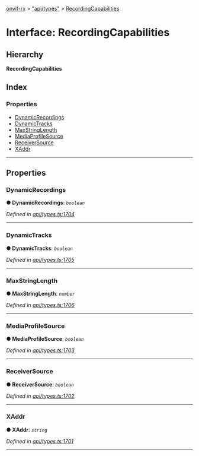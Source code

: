 [onvif-rx](../README.md) > ["api/types"](../modules/_api_types_.md) > [RecordingCapabilities](../interfaces/_api_types_.recordingcapabilities.md)

# Interface: RecordingCapabilities

## Hierarchy

**RecordingCapabilities**

## Index

### Properties

* [DynamicRecordings](_api_types_.recordingcapabilities.md#dynamicrecordings)
* [DynamicTracks](_api_types_.recordingcapabilities.md#dynamictracks)
* [MaxStringLength](_api_types_.recordingcapabilities.md#maxstringlength)
* [MediaProfileSource](_api_types_.recordingcapabilities.md#mediaprofilesource)
* [ReceiverSource](_api_types_.recordingcapabilities.md#receiversource)
* [XAddr](_api_types_.recordingcapabilities.md#xaddr)

---

## Properties

<a id="dynamicrecordings"></a>

###  DynamicRecordings

**● DynamicRecordings**: *`boolean`*

*Defined in [api/types.ts:1704](https://github.com/patrickmichalina/onvif-rx/blob/d62cee9/src/api/types.ts#L1704)*

___
<a id="dynamictracks"></a>

###  DynamicTracks

**● DynamicTracks**: *`boolean`*

*Defined in [api/types.ts:1705](https://github.com/patrickmichalina/onvif-rx/blob/d62cee9/src/api/types.ts#L1705)*

___
<a id="maxstringlength"></a>

###  MaxStringLength

**● MaxStringLength**: *`number`*

*Defined in [api/types.ts:1706](https://github.com/patrickmichalina/onvif-rx/blob/d62cee9/src/api/types.ts#L1706)*

___
<a id="mediaprofilesource"></a>

###  MediaProfileSource

**● MediaProfileSource**: *`boolean`*

*Defined in [api/types.ts:1703](https://github.com/patrickmichalina/onvif-rx/blob/d62cee9/src/api/types.ts#L1703)*

___
<a id="receiversource"></a>

###  ReceiverSource

**● ReceiverSource**: *`boolean`*

*Defined in [api/types.ts:1702](https://github.com/patrickmichalina/onvif-rx/blob/d62cee9/src/api/types.ts#L1702)*

___
<a id="xaddr"></a>

###  XAddr

**● XAddr**: *`string`*

*Defined in [api/types.ts:1701](https://github.com/patrickmichalina/onvif-rx/blob/d62cee9/src/api/types.ts#L1701)*

___

